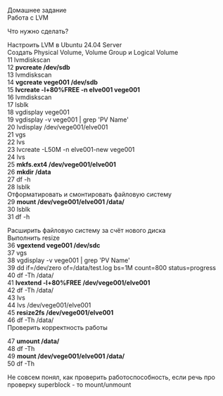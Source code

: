 Домашнее задание  
Работа с LVM  

Что нужно сделать?  

Настроить LVM в Ubuntu 24.04 Server  
Создать Physical Volume, Volume Group и Logical Volume  
   11  lvmdiskscan  
   12  **pvcreate /dev/sdb**  
   13  lvmdiskscan  
   14  **vgcreate vege001 /dev/sdb**  
   15  **lvcreate -l+80%FREE -n elve001 vege001**  
   16  lvmdiskscan  
   17  lsblk  
   18  vgdisplay vege001  
   19  vgdisplay -v vege001 | grep 'PV Name'  
   20  lvdisplay /dev/vege001/elve001  
   21  vgs  
   22  lvs  
   23  lvcreate -L50M -n elve001-new vege001  
   24  lvs  
   25  **mkfs.ext4 /dev/vege001/elve001**  
   26  **mkdir /data**  
   27  df -h  
   28  lsblk  
Отформатировать и смонтировать файловую систему   
   29  **mount /dev/vege001/elve001 /data/**  
   30  lsblk  
   31  df -h  
   
Расширить файловую систему за счёт нового диска  
Выполнить resize  
   36  **vgextend vege001 /dev/sdc**  
   37  vgs  
   38  vgdisplay -v vege001 | grep 'PV Name'  
   39  dd if=/dev/zero of=/data/test.log bs=1M count=800 status=progress  
   40  df -Th /data/  
   41  **lvextend -l+80%FREE /dev/vege001/elve001**  
   42  df -Th /data/  
   43  lvs  
   44  lvs /dev/vege001/elve001  
   45  **resize2fs /dev/vege001/elve001**  
   46  df -Th /data/  
Проверить корректность работы  

   47  **umount /data/**  
   48  df -Th  
   49  **mount /dev/vege001/elve001 /data/**  
   50  df -Th  

Не совсем понял, как проверить работоспособность, если речь про проверку superblock - то mount/unmount  
